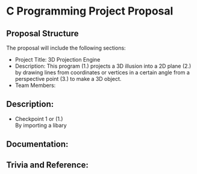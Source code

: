 # C Programming Project Proposal

## Proposal Structure
The proposal will include the following sections:
* Project Title: 3D Projection Engine 
* Description: This program (1.) projects a 3D illusion into a 2D plane (2.) by drawing lines from  coordinates or vertices in a certain angle from a perspective point (3.) to make a 3D object.
* Team Members: 

## Description:
* Checkpoint 1 or (1.) \
By importing a libary

## Documentation:

## Trivia and Reference:
